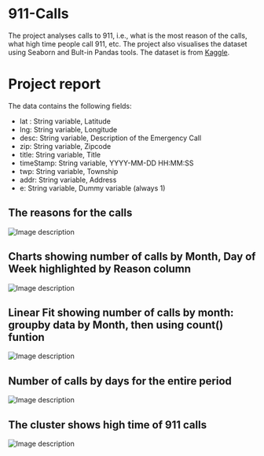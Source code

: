 # 911-Calls
The project analyses calls to 911, i.e., what is the most reason of the calls, what high time people call 911, etc. The project also visualises the dataset using Seaborn and Bult-in Pandas tools. The dataset is from [Kaggle](https://www.kaggle.com/mchirico/montcoalert). 

# Project report

The data contains the following fields:

* lat : String variable, Latitude
* lng: String variable, Longitude
* desc: String variable, Description of the Emergency Call
* zip: String variable, Zipcode
* title: String variable, Title
* timeStamp: String variable, YYYY-MM-DD HH:MM:SS
* twp: String variable, Township
* addr: String variable, Address
* e: String variable, Dummy variable (always 1)

## The reasons for the calls

![Image description](https://github.com/lamdoanduc/911-Calls/blob/master/Plots/fig_countplot_reason_1.png)

## Charts showing number of calls by Month, Day of Week highlighted by Reason column

![Image description](https://github.com/lamdoanduc/911-Calls/blob/master/Plots/calls_by_time.png)

## Linear Fit showing number of calls by month: groupby data by Month, then using count() funtion

![Image description](https://github.com/lamdoanduc/911-Calls/blob/master/Plots/Number_of_calls_by_Month.png)

## Number of calls by days for the entire period

![Image description](https://github.com/lamdoanduc/911-Calls/blob/master/Plots/Number_of_calls_by_time.png)

## The cluster shows high time of 911 calls

![Image description](https://github.com/lamdoanduc/911-Calls/blob/master/Plots/heatmap.png)


